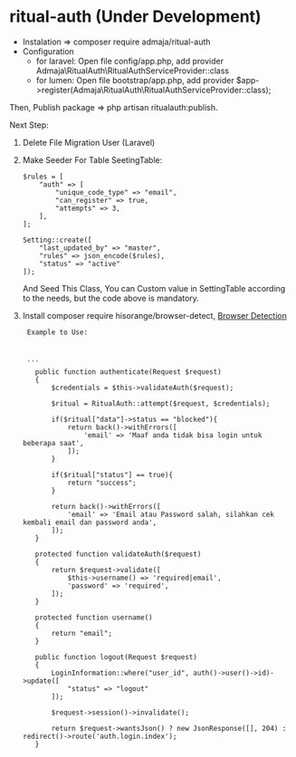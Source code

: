 # ritual-auth (Under Development)

- Instalation => composer require admaja/ritual-auth
- Configuration
    - for laravel:
       Open file config/app.php, add provider Admaja\RitualAuth\RitualAuthServiceProvider::class
    - for lumen: 
       Open file bootstrap/app.php, add provider $app->register(Admaja\RitualAuth\RitualAuthServiceProvider::class);
 
 Then, Publish package => php artisan ritualauth:publish.
 
 Next Step:
 1. Delete File Migration User (Laravel)
 2. Make Seeder For Table SeetingTable:
    
    ```
    $rules = [
        "auth" => [
            "unique_code_type" => "email",
            "can_register" => true,
            "attempts" => 3,
        ],
    ];

    Setting::create([
        "last_updated_by" => "master",
        "rules" => json_encode($rules),
        "status" => "active" 
    ]);
    
    ```
      And Seed This Class, You can Custom value in SettingTable according to the needs, but the code above is mandatory.
  3. Install composer require hisorange/browser-detect, [Browser Detection](https://github.com/hisorange/browser-detect)
  
          Example to Use:
          
          

          ```
            public function authenticate(Request $request)
            {
                $credentials = $this->validateAuth($request);

                $ritual = RitualAuth::attempt($request, $credentials);

                if($ritual["data"]->status == "blocked"){
                    return back()->withErrors([
                        'email' => 'Maaf anda tidak bisa login untuk beberapa saat',
                    ]);
                }

                if($ritual["status"] == true){
                    return "success";
                }

                return back()->withErrors([
                    'email' => 'Email atau Password salah, silahkan cek kembali email dan password anda',
                ]);
            }

            protected function validateAuth($request)
            {
                return $request->validate([
                    $this->username() => 'required|email',
                    'password' => 'required',
                ]);
            }

            protected function username()
            {
                return "email";
            }

            public function logout(Request $request)
            {
                LoginInformation::where("user_id", auth()->user()->id)->update([
                    "status" => "logout"
                ]);

                $request->session()->invalidate();

                return $request->wantsJson() ? new JsonResponse([], 204) : redirect()->route('auth.login.index');
            }
